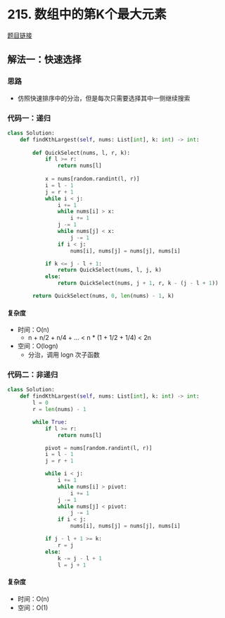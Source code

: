 # 215. 数组中的第K个最大元素

[题目链接](https://leetcode.cn/problems/kth-largest-element-in-an-array/description/)

## 解法一：快速选择

### 思路

- 仿照快速排序中的分治，但是每次只需要选择其中一侧继续搜索

### 代码一：递归

```py
class Solution:
    def findKthLargest(self, nums: List[int], k: int) -> int:
        
        def QuickSelect(nums, l, r, k):
            if l >= r:
                return nums[l]
            
            x = nums[random.randint(l, r)]
            i = l - 1
            j = r + 1
            while i < j:
                i += 1
                while nums[i] > x:
                    i += 1
                j -= 1
                while nums[j] < x:
                    j -= 1
                if i < j:
                    nums[i], nums[j] = nums[j], nums[i]

            if k <= j - l + 1:
                return QuickSelect(nums, l, j, k)
            else:
                return QuickSelect(nums, j + 1, r, k - (j - l + 1))

        return QuickSelect(nums, 0, len(nums) - 1, k)
```

#### 复杂度

- 时间：O(n)
  - n + n/2 + n/4 + ... < n * (1 + 1/2 + 1/4) < 2n
- 空间：O(logn)
  - 分治，调用 logn 次子函数

### 代码二：非递归

```py
class Solution:
    def findKthLargest(self, nums: List[int], k: int) -> int:
        l = 0
        r = len(nums) - 1

        while True:
            if l >= r:
                return nums[l]

            pivot = nums[random.randint(l, r)]
            i = l - 1
            j = r + 1

            while i < j:
                i += 1
                while nums[i] > pivot:
                    i += 1
                j -= 1
                while nums[j] < pivot:
                    j -= 1
                if i < j:
                    nums[i], nums[j] = nums[j], nums[i]

            if j - l + 1 >= k:
                r = j
            else:
                k -= j - l + 1
                l = j + 1
```

#### 复杂度

- 时间：O(n)
- 空间：O(1)
